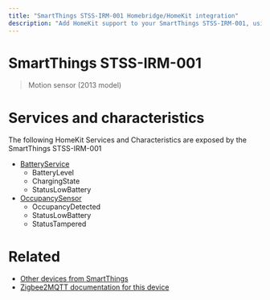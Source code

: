 ```yaml
---
title: "SmartThings STSS-IRM-001 Homebridge/HomeKit integration"
description: "Add HomeKit support to your SmartThings STSS-IRM-001, using Homebridge, Zigbee2MQTT and homebridge-z2m."
---
```

<!---
This file has been GENERATED using src/docgen/docgen.ts
DO NOT EDIT THIS FILE MANUALLY!
-->
# SmartThings STSS-IRM-001
> Motion sensor (2013 model)


# Services and characteristics
The following HomeKit Services and Characteristics are exposed by
the SmartThings STSS-IRM-001

* [BatteryService](../../battery.md)
  * BatteryLevel
  * ChargingState
  * StatusLowBattery
* [OccupancySensor](../../sensors.md)
  * OccupancyDetected
  * StatusLowBattery
  * StatusTampered


# Related
* [Other devices from SmartThings](../index.md#smartthings)
* [Zigbee2MQTT documentation for this device](https://www.zigbee2mqtt.io/devices/STSS-IRM-001.html)